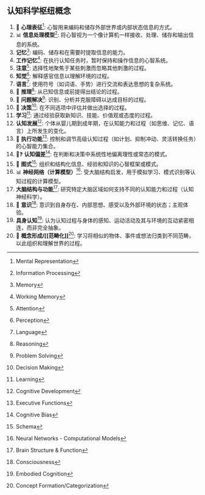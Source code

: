 ## 认知科学枢纽概念

1.  🧠 **心理表征**[^1]: 心智用来编码和储存外部世界或内部状态信息的方式。
2.  📊 **信息处理模型**[^2]: 将心智视为一个像计算机一样接收、处理、储存和输出信息的系统。
3.  **记忆**[^3]: 编码、储存和在需要时提取信息的能力。
4.  **工作记忆**[^4]: 在执行认知任务时，暂时保持和操作信息的心智系统。
5.  **注意**[^5]: 选择性地聚焦于某些刺激而忽略其他刺激的过程。
6.  **知觉**[^6]: 解释感官信息以理解环境的过程。
7.  **语言**[^7]: 使用符号（如词语、手势）进行交流和表达思想的复杂系统。
8.  🧠 **推理**[^8]: 从已知信息或前提得出结论的过程。
9.  🏹 **问题解决**[^9]: 识别、分析并克服障碍以达成目标的过程。
10. 🧠 **决策**[^10]: 在不同选项中评估并做出选择的过程。
11. **学习**[^11]: 通过经验获取新知识、技能、价值观或态度的过程。
12. **认知发展**[^12]: 个体从婴儿期到成年期，在认知能力和过程（如思维、记忆、语言）上所发生的变化。
13. 🧠 **执行功能**[^13]: 控制和调节高级认知过程（如计划、抑制冲动、灵活转换任务）的心智能力集合。
14. 🧠❓ **认知偏差**[^14]: 在判断和决策中系统性地偏离理性或常态的模式。
15. 🧠 **图式**[^15]: 组织和结构化信息、经验和知识的心智框架或模式。
16. 📊 **神经网络（计算模型）**[^16]: 受大脑结构启发，用于模拟学习、模式识别等认知过程的计算模型。
17. **大脑结构与功能**[^17]: 研究特定大脑区域如何支持不同的认知能力和过程（认知神经科学）。
18. 💭 **意识**[^18]: 意识到自身存在、内部思想、感受以及外部环境的状态；主观体验。
19. **具身认知**[^19]: 认为认知过程与身体的感知、运动活动及其与环境的互动紧密相连，而非完全抽象。
20. 🧠 **概念形成/[[范畴化]]**[^20]: 学习将相似的物体、事件或想法归类到不同范畴，以此组织和理解世界的过程。

[^1]: Mental Representation
[^2]: Information Processing
[^3]: Memory
[^4]: Working Memory
[^5]: Attention
[^6]: Perception
[^7]: Language
[^8]: Reasoning
[^9]: Problem Solving
[^10]: Decision Making
[^11]: Learning
[^12]: Cognitive Development
[^13]: Executive Functions
[^14]: Cognitive Bias
[^15]: Schema
[^16]: Neural Networks - Computational Models
[^17]: Brain Structure & Function
[^18]: Consciousness
[^19]: Embodied Cognition
[^20]: Concept Formation/Categorization